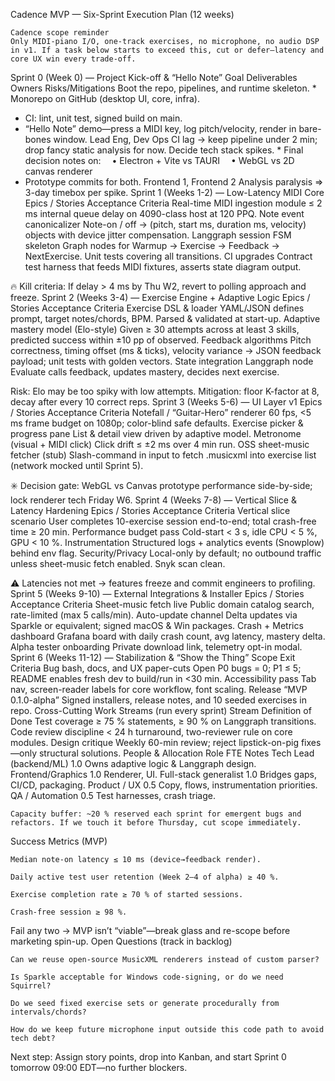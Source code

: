 Cadence MVP — Six-Sprint Execution Plan (12 weeks)

    Cadence scope reminder
    Only MIDI-piano I/O, one-track exercises, no microphone, no audio DSP in v1. If a task below starts to exceed this, cut or defer—latency and core UX win every trade-off.

Sprint 0 (Week 0) — Project Kick-off & “Hello Note”
Goal	Deliverables	Owners	Risks/Mitigations
Boot the repo, pipelines, and runtime skeleton.	* Monorepo on GitHub (desktop UI, core, infra).
* CI: lint, unit test, signed build on main.
* “Hello Note” demo—press a MIDI key, log pitch/velocity, render in bare-bones window.	Lead Eng, Dev Ops	CI lag → keep pipeline under 2 min; drop fancy static analysis for now.
Decide tech stack spikes.	* Final decision notes on:
 • Electron + Vite vs TAURI
 • WebGL vs 2D canvas renderer
* Prototype commits for both.	Frontend 1, Frontend 2	Analysis paralysis ⇒ 3-day timebox per spike.
Sprint 1 (Weeks 1-2) — Low-Latency MIDI Core
Epics / Stories	Acceptance Criteria
Real-time MIDI ingestion module	≤ 2 ms internal queue delay on 4090-class host at 120 PPQ.
Note event canonicalizer	Note-on / off → (pitch, start ms, duration ms, velocity) objects with device jitter compensation.
Langgraph session FSM skeleton	Graph nodes for Warmup → Exercise → Feedback → NextExercise. Unit tests covering all transitions.
CI upgrades	Contract test harness that feeds MIDI fixtures, asserts state diagram output.

🔥 Kill criteria: If delay > 4 ms by Thu W2, revert to polling approach and freeze.
Sprint 2 (Weeks 3-4) — Exercise Engine + Adaptive Logic
Epics / Stories	Acceptance Criteria
Exercise DSL & loader	YAML/JSON defines prompt, target notes/chords, BPM. Parsed & validated at start-up.
Adaptive mastery model (Elo-style)	Given ≥ 30 attempts across at least 3 skills, predicted success within ±10 pp of observed.
Feedback algorithms	Pitch correctness, timing offset (ms & ticks), velocity variance → JSON feedback payload; unit tests with golden vectors.
State integration	Langgraph node Evaluate calls feedback, updates mastery, decides next exercise.

Risk: Elo may be too spiky with low attempts. Mitigation: floor K-factor at 8, decay after every 10 correct reps.
Sprint 3 (Weeks 5-6) — UI Layer v1
Epics / Stories	Acceptance Criteria
Notefall / “Guitar-Hero” renderer	60 fps, <5 ms frame budget on 1080p; color-blind safe defaults.
Exercise picker & progress pane	List & detail view driven by adaptive model.
Metronome (visual + MIDI click)	Click drift ≤ ±2 ms over 4 min run.
OSS sheet-music fetcher (stub)	Slash-command in input to fetch .musicxml into exercise list (network mocked until Sprint 5).

✳️ Decision gate: WebGL vs Canvas prototype performance side-by-side; lock renderer tech Friday W6.
Sprint 4 (Weeks 7-8) — Vertical Slice & Latency Hardening
Epics / Stories	Acceptance Criteria
Vertical slice scenario	User completes 10-exercise session end-to-end; total crash-free time ≥ 20 min.
Performance budget pass	Cold-start < 3 s, idle CPU < 5 %, GPU < 10 %.
Instrumentation	Structured logs + analytics events (Snowplow) behind env flag.
Security/Privacy	Local-only by default; no outbound traffic unless sheet-music fetch enabled. Snyk scan clean.

⚠️ Latencies not met → features freeze and commit engineers to profiling.
Sprint 5 (Weeks 9-10) — External Integrations & Installer
Epics / Stories	Acceptance Criteria
Sheet-music fetch live	Public domain catalog search, rate-limited (max 5 calls/min).
Auto-update channel	Delta updates via Sparkle or equivalent; signed macOS & Win packages.
Crash + Metrics dashboard	Grafana board with daily crash count, avg latency, mastery delta.
Alpha tester onboarding	Private download link, telemetry opt-in modal.
Sprint 6 (Weeks 11-12) — Stabilization & “Show the Thing”
Scope	Exit Criteria
Bug bash, docs, and UX paper-cuts	Open P0 bugs = 0; P1 ≤ 5; README enables fresh dev to build/run in <30 min.
Accessibility pass	Tab nav, screen-reader labels for core workflow, font scaling.
Release “MVP 0.1.0-alpha”	Signed installers, release notes, and 10 seeded exercises in repo.
Cross-Cutting Work Streams (run every sprint)
Stream	Definition of Done
Test coverage	≥ 75 % statements, ≥ 90 % on Langgraph transitions.
Code review discipline	< 24 h turnaround, two-reviewer rule on core modules.
Design critique	Weekly 60-min review; reject lipstick-on-pig fixes—only structural solutions.
People & Allocation
Role	FTE	Notes
Tech Lead (backend/ML)	1.0	Owns adaptive logic & Langgraph design.
Frontend/Graphics	1.0	Renderer, UI.
Full-stack generalist	1.0	Bridges gaps, CI/CD, packaging.
Product / UX	0.5	Copy, flows, instrumentation priorities.
QA / Automation	0.5	Test harnesses, crash triage.

    Capacity buffer: ~20 % reserved each sprint for emergent bugs and refactors. If we touch it before Thursday, cut scope immediately.

Success Metrics (MVP)

    Median note-on latency ≤ 10 ms (device→feedback render).

    Daily active test user retention (Week 2–4 of alpha) ≥ 40 %.

    Exercise completion rate ≥ 70 % of started sessions.

    Crash-free session ≥ 98 %.

Fail any two → MVP isn’t “viable”—break glass and re-scope before marketing spin-up.
Open Questions (track in backlog)

    Can we reuse open-source MusicXML renderers instead of custom parser?

    Is Sparkle acceptable for Windows code-signing, or do we need Squirrel?

    Do we seed fixed exercise sets or generate procedurally from intervals/chords?

    How do we keep future microphone input outside this code path to avoid tech debt?

Next step: Assign story points, drop into Kanban, and start Sprint 0 tomorrow 09:00 EDT—no further blockers.